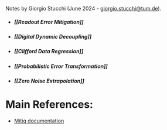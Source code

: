 Notes by Giorgio Stucchi (June 2024 - giorgio.stucchi@tum.de).

- ##### [[Readout Error Mitigation]]
- ##### [[Digital Dynamic Decoupling]]
- ##### [[Clifford Data Regression]]
- ##### [[Probabilistic Error Transformation]]
- ##### [[Zero Noise Extrapolation]]


# Main References:

- [ Mitiq documentation](https://mitiq.readthedocs.io/en/stable/)